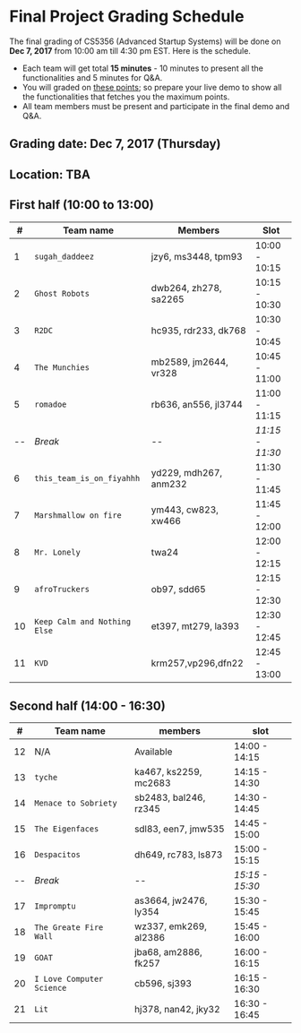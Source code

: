 # Final Project Grading Schedule
The final grading of CS5356 (Advanced Startup Systems) will be done on **Dec 7, 2017** from 10:00 am till 4:30 pm EST.
Here is the schedule.
* Each team will get total **15 minutes** - 10 minutes to present all
the functionalities and 5 minutes for Q&A.
* You will graded on [these points](./grading.md); so prepare your live demo to show all the functionalities that fetches you
the maximum points.
* All team members must be present and participate in the final demo and Q&A.


## Grading date: Dec 7, 2017 (Thursday)
## Location: TBA


## First half (10:00 to  13:00)
| # | Team name | Members | Slot |
|---|-------| --------| -----|
|1  | `sugah_daddeez`| jzy6, ms3448, tpm93 | 10:00 - 10:15 |
|2  | `Ghost Robots` | dwb264, zh278, sa2265 | 10:15 - 10:30|
|3  | `R2DC`         | hc935, rdr233, dk768 | 10:30 - 10:45 |
|4  | `The Munchies` | mb2589, jm2644, vr328 | 10:45 - 11:00 |
|5  | `romadoe`      | rb636, an556, jl3744 | 11:00 - 11:15|
|-- | *Break*      | -- | *11:15 - 11:30* |
|6  | `this_team_is_on_fiyahhh`| yd229, mdh267, anm232 | 11:30 - 11:45|
|7  | `Marshmallow on fire` | ym443, cw823, xw466|11:45 - 12:00|
|8  | `Mr. Lonely `   | twa24 | 12:00 - 12:15|
|9  | `afroTruckers` | ob97, sdd65 | 12:15 - 12:30 |
|10 | `Keep Calm and Nothing Else`| et397, mt279, la393 |  12:30 - 12:45|
|11 | `KVD`          |  krm257,vp296,dfn22 | 12:45 - 13:00|


## Second half (14:00 - 16:30)
| # | Team name | members | slot |
|---|-------| --------| -----|
|12 | N/A       | Available | 14:00 - 14:15|
|13 | `tyche`        |ka467, ks2259, mc2683 | 14:15 - 14:30|
|14 | `Menace to Sobriety` | sb2483, bal246, rz345 |  14:30 - 14:45|
|15 | `The Eigenfaces` | sdl83, een7, jmw535 | 14:45 - 15:00|
|16 | `Despacitos`   | dh649, rc783, ls873 | 15:00 - 15:15|
|-- | *Break*        | -- | *15:15 - 15:30* |
|17 | `Impromptu`    | as3664, jw2476, ly354 |  15:30 - 15:45|
|18 | `The Greate Fire Wall` | wz337, emk269, al2386 |  15:45 - 16:00|
|19 | `GOAT`         |  jba68, am2886, fk257 | 16:00 - 16:15 |
|20 | `I Love Computer Science` | cb596, sj393 | 16:15 - 16:30 |
|21 | `Lit`          | hj378, nan42, jky32 | 16:30 - 16:45|


